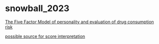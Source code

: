 # snowball_2023
[The Five Factor Model of personality and evaluation of drug consumption risk](https://arxiv.org/abs/1506.06297)

[possible source for score interpretation](https://www.csun.edu/~hcpsy002/NEO_Interpretation_Info.pdf)
